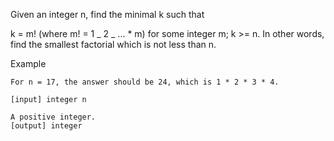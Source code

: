 Given an integer n, find the minimal k such that

k = m! (where m! = 1 _ 2 _ ... * m) for some integer m; k >= n. In other words, find the smallest factorial which is not less than n.

Example

```
For n = 17, the answer should be 24, which is 1 * 2 * 3 * 4.

[input] integer n

A positive integer.
[output] integer
```
